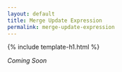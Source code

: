 ```yaml
---
layout: default
title: Merge Update Expression
permalink: merge-update-expression
---
```


{% include template-h1.html %}

_Coming Soon_
